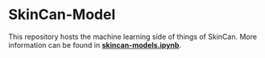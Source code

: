 # SkinCan-Model

This repository hosts the machine learning side of things of SkinCan. More information can be found in [**skincan-models.ipynb**](/skincan-models.ipynb).
